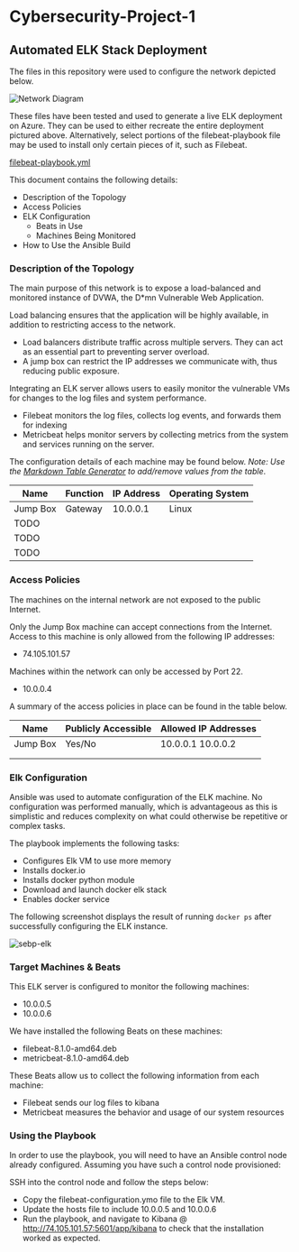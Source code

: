 # Cybersecurity-Project-1
## Automated ELK Stack Deployment

The files in this repository were used to configure the network depicted below.

![Network Diagram](https://github.com/litimx/Cybersecurity-Project-1/blob/main/Images/Network%20Diagram.png)

These files have been tested and used to generate a live ELK deployment on Azure. They can be used to either recreate the entire deployment pictured above. Alternatively, select portions of the filebeat-playbook file may be used to install only certain pieces of it, such as Filebeat.

[filebeat-playbook.yml](https://github.com/litimx/Cybersecurity-Project-1/blob/main/Ansible/filebeat-playbook.yml)

This document contains the following details:
- Description of the Topology
- Access Policies
- ELK Configuration
  - Beats in Use
  - Machines Being Monitored
- How to Use the Ansible Build


### Description of the Topology

The main purpose of this network is to expose a load-balanced and monitored instance of DVWA, the D*mn Vulnerable Web Application.

Load balancing ensures that the application will be highly available, in addition to restricting access to the network.
- Load balancers distribute traffic across multiple servers. They can act as an essential part to preventing server overload.
- A jump box can restrict the IP addresses we communicate with, thus reducing public exposure.

Integrating an ELK server allows users to easily monitor the vulnerable VMs for changes to the log files and system performance.
- Filebeat monitors the log files, collects log events, and forwards them for indexing
- Metricbeat helps monitor servers by collecting metrics from the system and services running on the server. 

The configuration details of each machine may be found below.
_Note: Use the [Markdown Table Generator](http://www.tablesgenerator.com/markdown_tables) to add/remove values from the table_.

| Name 	| Function | IP Address | Operating System |
|----------|----------|------------|------------------|
| Jump Box | Gateway  | 10.0.0.1   | Linux        	|
| TODO 	|      	|        	|              	|
| TODO 	|      	|        	|              	|
| TODO 	|      	|        	|                  |

### Access Policies

The machines on the internal network are not exposed to the public Internet.

Only the Jump Box machine can accept connections from the Internet. Access to this machine is only allowed from the following IP addresses:
- 74.105.101.57

Machines within the network can only be accessed by Port 22.
- 10.0.0.4

A summary of the access policies in place can be found in the table below.

| Name 	| Publicly Accessible | Allowed IP Addresses |
|----------|---------------------|----------------------|
| Jump Box | Yes/No          	| 10.0.0.1 10.0.0.2	|
|      	|                 	|                  	|
|      	| 	                |                  	|

### Elk Configuration

Ansible was used to automate configuration of the ELK machine. No configuration was performed manually, which is advantageous as this is simplistic and reduces complexity on what could otherwise be repetitive or complex tasks. 

The playbook implements the following tasks:
- Configures Elk VM to use more memory
- Installs docker.io
- Installs docker python module
- Download and launch docker elk stack
- Enables docker service

The following screenshot displays the result of running `docker ps` after successfully configuring the ELK instance.

![sebp-elk](https://github.com/litimx/Cybersecurity-Project-1/blob/main/Images/sebp-elk.png)

### Target Machines & Beats
This ELK server is configured to monitor the following machines:
- 10.0.0.5
- 10.0.0.6

We have installed the following Beats on these machines:
- filebeat-8.1.0-amd64.deb
- metricbeat-8.1.0-amd64.deb

These Beats allow us to collect the following information from each machine:
- Filebeat sends our log files to kibana
- Metricbeat measures the behavior and usage of our system resources

### Using the Playbook
In order to use the playbook, you will need to have an Ansible control node already configured. Assuming you have such a control node provisioned:

SSH into the control node and follow the steps below:
- Copy the filebeat-configuration.ymo file to the Elk VM.
- Update the hosts file to include 10.0.0.5 and 10.0.0.6
- Run the playbook, and navigate to Kibana @ http://74.105.101.57:5601/app/kibana to check that the installation worked as expected.
